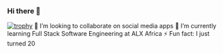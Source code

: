 ### Hi there 👋

<!--
**DennisMukirai/DennisMukirai** is a ✨ _special_ ✨ repository because its `README.md` (this file) appears on your GitHub profile.

Here are some ideas to get you started:

🔭 I’m currently working on building a bomb kenyan dating app
🌱 I’m currently learning Full Stack Software Engineering at ALX Africa
👯 I’m looking to collaborate on social media apps
- 🤔 I’m looking for help with ...
- 💬 Ask me about ...
👯 I’m looking to collaborate on social media apps
- 😄 Pronouns: ...
⚡ Fun fact: I just turned 20
-->
[![trophy](https://github-profile-trophy.vercel.app/?username=DennisMukirai)](https://github.com/DennisMukirai/github-profile-trophy)
👯 I’m looking to collaborate on social media apps
🌱 I’m currently learning Full Stack Software Engineering at ALX Africa
⚡ Fun fact: I just turned 20
